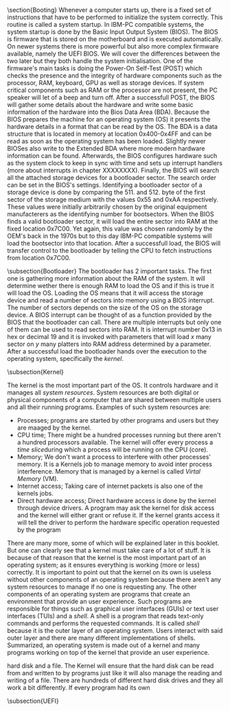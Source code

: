 \section{Booting}
Whenever a computer starts up, there is a fixed set of instructions that
have to be performed to initialize the system correctly. This routine is
called a system startup. In IBM-PC compatible systems, the system startup
is done by the Basic Input Output System (BIOS). The BIOS is firmware
that is stored on the motherboard and is executed automatically. On newer systems there is
more powerful but also more complex firmware available, namely the UEFI BIOS. We
will cover the differences between the two later but they both handle the
system initialisation. One of the firmware's main tasks is doing the Power-On
Self-Test (POST) which checks the presence and the
integrity of hardware components such as the processor, RAM, keyboard,
GPU as well as storage devices. If system critical components such as 
RAM or the processor are not present, the PC speaker will let of a beep
and turn off. After a successfull POST, the BIOS will gather some details
about the hardware and write some basic
information of the hardware into the Bios Data Area (BDA). Because the BIOS
prepares the machine for an operating system (OS) it presents the hardware
details in a format that can be read by the OS.
The BDA is a
data structure that is located in memory at location 0x400-0x4FF and
can be read as soon as the operating system has been loaded. Slightly newer BIOSes also
write to the Extended BDA where more modern hardware information can be
found. Afterwards, the BIOS configures hardware such as the system clock
to keep in sync with time and sets up interrupt handlers (more about
interrupts in chapter XXXXXXXX). Finally, the BIOS will search all the
attached storage devices for a bootloader sector. The search order can be
set in the BIOS's settings. Identifying a bootloader sector of a storage device is
done by comparing the 511. and 512. byte of the first sector of the storage medium
with the values 0x55 and 0xAA respectively. These values were initially
arbitrarily chosen by the original equipment manufacterers as the 
identifying number for bootsectors. When the BIOS finds a valid
bootloader sector, it will load the entire sector into RAM at the fixed
location 0x7C00. Yet again, this value was chosen randomly by the OEM's
back in the 1970s but to this day IBM-PC compatible systems will load
the bootsector into that location. After a successfull load, the BIOS
will transfer control to the bootloader by telling the CPU to fetch
instructions from location 0x7C00.


\subsection{Bootloader}
The bootloader has 2 important tasks. The first one is gathering more
information about the RAM of the system. It will determine wether there is
enough RAM to load the OS and if this is true it will load the OS. Loading
the OS means that it will access the storage device and read a number of
sectors into memory using a BIOS interrupt. The number of sectors depends on
the size of the OS on the storage device. A BIOS interrupt can be thought of
as a function provided by the BIOS that the bootloader can call. There are
multiple interrupts but only one of them can be used to read sectors into
RAM. It is interrupt number 0x13 in hex or decimal 19 and it is invoked with parameters that will load *x* many sector on *y* many platters into RAM
address determined by a parameter. After a successful load the bootloader
hands over the execution to the operating system, specifically the *kernel*.

\subsection{Kernel}

The kernel is the most important part of the OS. It controls hardware and it
manages all *system resources*. System resources are both digital or physical
components of a computer that are shared between multiple users and all their
running programs. Examples of such system resources are:
* Processes; programs are started by other programs and users but they are maaged by the kernel.
* CPU time; There might be a hundred processes running but there aren't a hundred processors available. The kernel will offer every process a *time slice*during which a process will be running on the CPU (core).
* Memory; We don't want a process to interfere with other processes' memory. It is a Kernels job to manage memory to avoid inter process interference. Memory that is managed by a kernel is called *Virtal Memory* (VM).
* Internet access; Taking care of internet packets is also one of the kernels jobs.
* Direct hardware access; Direct hardware access is done by the kernel through device drivers. A program may ask the kernel for disk access and the kernel will either grant or refuse it. If the kernel grants access it will tell the driver to perform the hardware specific operation requested by the program

There are many more, some of which will be explained later in this booklet.
But one can clearly see that a kernel must take care of a lot of stuff. It
is because of that reason that the kernel is the most important part of an
operating system; as it ensures everything is working (more or less)
correctly. It is important to point out that the kernel on its own is useless
without other components of an operating system because there aren't any
system resources to manage if no one is requesting any.
The other components of an
operating system are programs that create an environment that provide an user
experience. Such programs are responsible for things such as graphical user
interfaces (GUIs) or text user interfaces (TUIs) and a *shell*. A shell is a
program that reads text-only commands and performs the requested commands. It
is called *shell* because it is the outer layer of an operating system. Users
interact with said outer layer and there are many different implementations
of shells. Summarized, an operating system is made out of a kernel and many programs working on top of the kernel that provide an user experience.


hard disk and a
file. The Kernel will ensure that the hard disk can be read from and written
to by programs just like it will also manage the reading and writing of a
file. There are hundreds of different hard disk drives and they all work a
bit differently. If every program had its own 

\subsection{UEFI}
